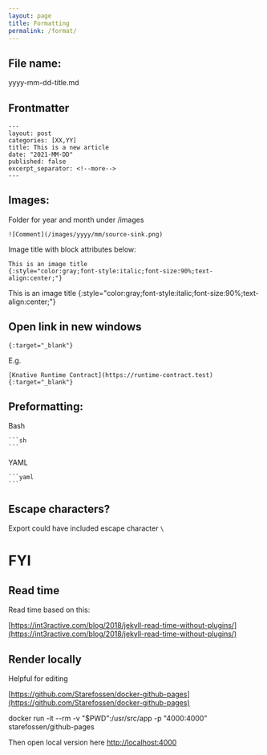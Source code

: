 ```yaml
---
layout: page
title: Formatting
permalink: /format/
---
```



## File name:

yyyy-mm-dd-title.md

## Frontmatter
```
---
layout: post
categories: [XX,YY]
title: This is a new article
date: "2021-MM-DD"
published: false
excerpt_separator: <!--more-->
---
```

## Images:

Folder for year and month under /images

`![Comment](/images/yyyy/mm/source-sink.png)`

Image title with block attributes below:

```
This is an image title
{:style="color:gray;font-style:italic;font-size:90%;text-align:center;"}
```
This is an image title
{:style="color:gray;font-style:italic;font-size:90%;text-align:center;"}


## Open link in new windows

`{:target="_blank"}`

E.g.

`[Knative Runtime Contract](https://runtime-contract.test){:target="_blank"}`

## Preformatting:

Bash

	```sh
	```

YAML

	```yaml
	```

## Escape characters?

Export could have included escape character `\` 

# FYI

## Read time

Read time based on this:

[https://int3ractive.com/blog/2018/jekyll-read-time-without-plugins/](https://int3ractive.com/blog/2018/jekyll-read-time-without-plugins/)

## Render locally

Helpful for editing

[https://github.com/Starefossen/docker-github-pages](https://github.com/Starefossen/docker-github-pages)

docker run -it --rm -v "$PWD":/usr/src/app -p "4000:4000" starefossen/github-pages

Then open local version here [http://localhost:4000](http://localhost:4000)
